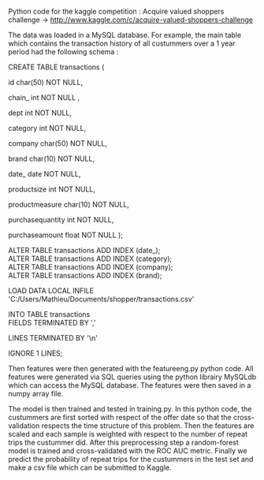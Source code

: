 Python code for the kaggle competition : Acquire valued shoppers challenge -> http://www.kaggle.com/c/acquire-valued-shoppers-challenge

The data was loaded in a MySQL database.  For example, the main table which contains the transaction history of all custummers over a 1 year period had the following schema :

CREATE TABLE transactions
(

id char(50)  NOT NULL,
  
chain_ int  NOT NULL ,
 
dept int NOT NULL,
   
category int NOT NULL,
  
company char(50) NOT NULL,
   
brand char(10) NOT NULL,
   
date_ date NOT NULL,
   
productsize int NOT NULL,  
 
productmeasure char(10) NOT NULL,  
 
purchasequantity int NOT NULL,
   
purchaseamount float NOT NULL
);

  

ALTER TABLE transactions ADD INDEX (date_);  
ALTER TABLE transactions ADD INDEX (category);  
ALTER TABLE transactions ADD INDEX (company);  
ALTER TABLE transactions ADD INDEX (brand);  

LOAD DATA LOCAL INFILE 'C:/Users/Mathieu/Documents/shopper/transactions.csv'   

INTO TABLE transactions  
FIELDS TERMINATED BY ','   

LINES TERMINATED BY '\n'   

IGNORE 1 LINES;  

Then features were then generated with the featureeng.py python code.  All features were generated via SQL queries using the python librairy MySQLdb which can access the MySQL database.  The features were then saved in a numpy array file.

The model is then trained and tested in training.py.  In this python code, the custummers are first sorted with respect of the offer date so that the cross-validation respects the time structure of this problem.  Then the features are scaled and each sample is weighted with respect to the number of repeat trips the custummer did.  After this preprocessing step a random-forest model is trained and cross-validated with the ROC AUC metric.  Finally we predict the probability of repeat trips for the custummers in the test set and make a csv file which can be submitted to Kaggle.  